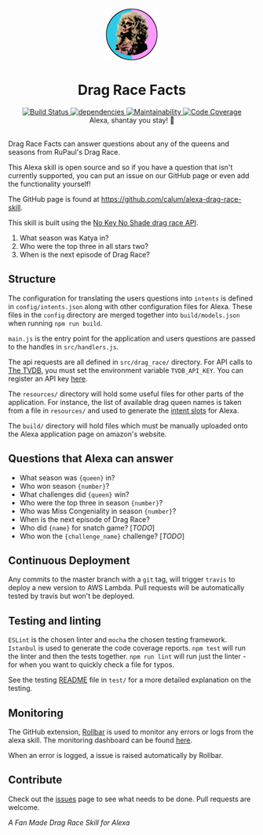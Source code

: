 <div align="center">
  <img src="https://github.com/calum/alexa-drag-race-skill/raw/master/docs/assets/logo.png" alt="Drag Race Facts" />
</div>

<h1 align="center">
Drag Race Facts
</h1>

<div align="center">
  <a href="https://travis-ci.org/calum/alexa-drag-race-skill">
    <img src="https://travis-ci.org/calum/alexa-drag-race-skill.svg?branch=master" alt="Build Status" />
  </a>
  <a href="https://david-dm.org/calum/alexa-drag-race-skill.svg">
    <img src="https://david-dm.org/calum/alexa-drag-race-skill.svg" alt="dependencies" />
  </a>
  <a href="https://codeclimate.com/github/calum/alexa-drag-race-skill/maintainability">
    <img src="https://api.codeclimate.com/v1/badges/409ed3abb15f08c7983e/maintainability" alt="Maintainability" />
  </a>
  <a href="https://codeclimate.com/github/calum/alexa-drag-race-skill/test_coverage">
    <img src="https://api.codeclimate.com/v1/badges/409ed3abb15f08c7983e/test_coverage" alt="Code Coverage" />
  </a>
</div>

<div align="center">Alexa, shantay you stay! 👠</div>

<br />

Drag Race Facts can answer questions about any of the queens and seasons from RuPaul's Drag Race.

This Alexa skill is open source and so if you have a question that isn't currently supported, you can put an issue on our GitHub page or even add the functionality yourself!

The GitHub page is found at https://github.com/calum/alexa-drag-race-skill.

This skill is built using the [No Key No Shade drag race API](https://drag-race-api.readme.io/docs).

1. What season was Katya in?
2. Who were the top three in all stars two?
3. When is the next episode of Drag Race?


## Structure
The configuration for translating the users questions into `intents` is defined in `config/intents.json` along with other configuration files for Alexa. These files in the `config` directory are merged together into `build/models.json` when running `npm run build`.

`main.js` is the entry point for the application and users questions are passed to the handles in `src/handlers.js`.

The api requests are all defined in `src/drag_race/` directory. For API calls to [The TVDB](https://api.thetvdb.com/swagger#!/Authentication/post_login), you must set the environment variable `TVDB_API_KEY`. You can register an API key [here](https://thetvdb.com/?tab=apiregister).

The `resources/` directory will hold some useful files for other parts of the application. For instance, the list of available drag queen names is taken from a file in `resources/` and used to generate the [intent slots](https://developer.amazon.com/docs/custom-skills/custom-interaction-model-reference.htm) for Alexa.

The `build/` directory will hold files which must be manually uploaded onto the Alexa application page on amazon's website.

## Questions that Alexa can answer
* What season was `{queen}` in?
* Who won season `{number}`?
* What challenges did `{queen}` win?
* Who were the top three in season `{number}`?
* Who was Miss Congeniality in season `{number}`?
* When is the next episode of Drag Race?
* Who did `{name}` for snatch game? [_TODO_]
* Who won the `{challenge_name}` challenge? [_TODO_]

## Continuous Deployment
Any commits to the master branch with a `git` tag, will trigger `travis` to deploy a new version to AWS Lambda. Pull requests will be automatically tested by travis but won't be deployed.

## Testing and linting
`ESLint` is the chosen linter and `mocha` the chosen testing framework. `Istanbul` is used to generate the code coverage reports.
`npm test` will run the linter and then the tests together.
`npm run lint` will run just the linter - for when you want to quickly check a file for typos.

See the testing [README]('test/README.md') file in `test/` for a more detailed explanation on the testing.

## Monitoring
The GitHub extension, [Rollbar](https://rollbar.com/calumforster/alexa-drag-race-skill) is used to monitor any errors or logs from the alexa skill. The monitoring dashboard can be found [here](https://rollbar.com/calumforster/alexa-drag-race-skill/items/).

When an error is logged, a issue is raised automatically by Rollbar.

## Contribute
Check out the [issues](https://github.com/calum/alexa-drag-race-skill/issues) page to see what needs to be done. Pull requests are welcome.

_A Fan Made Drag Race Skill for Alexa_
